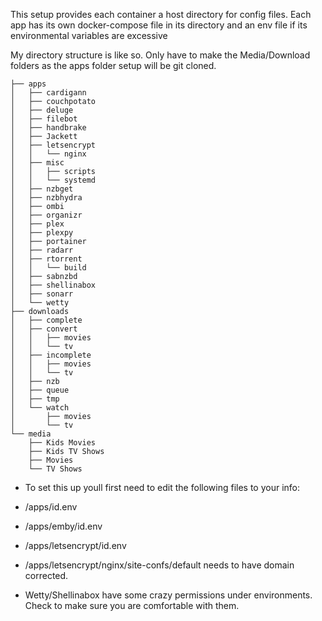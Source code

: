 This setup provides each container a host directory for config files. Each app has its own docker-compose file in its directory and an env file if its environmental variables are excessive

My directory structure is like so. Only have to make the Media/Download folders as the apps folder setup will be git cloned.

```
├── apps
│   ├── cardigann
│   ├── couchpotato
│   ├── deluge
│   ├── filebot
│   ├── handbrake
│   ├── Jackett
│   ├── letsencrypt
│   │   └── nginx
│   ├── misc
│   │   ├── scripts
│   │   └── systemd
│   ├── nzbget
│   ├── nzbhydra
│   ├── ombi
│   ├── organizr
│   ├── plex
│   ├── plexpy
│   ├── portainer
│   ├── radarr
│   ├── rtorrent
│   │   └── build
│   ├── sabnzbd
│   ├── shellinabox
│   ├── sonarr
│   └── wetty
├── downloads
│   ├── complete
│   ├── convert
│   │   ├── movies
│   │   └── tv
│   ├── incomplete
│   │   ├── movies
│   │   └── tv
│   ├── nzb
│   ├── queue
│   ├── tmp
│   └── watch
│       ├── movies
│       └── tv
└── media
    ├── Kids Movies
    ├── Kids TV Shows
    ├── Movies
    └── TV Shows
```

 * To set this up youll first need to edit the following files to your info:
  * /apps/id.env
  * /apps/emby/id.env
  * /apps/letsencrypt/id.env
  * /apps/letsencrypt/nginx/site-confs/default needs to have domain corrected. 

 * Wetty/Shellinabox have some crazy permissions under environments. Check to make sure you are comfortable with them.







